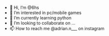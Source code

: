 - 👋 Hi, I’m @6hs
- 👀 I’m interested in pc/mobile games
- 🌱 I’m currently learning python
- 💞️ I’m looking to collaborate on ...
- 📫 How to reach me @adrian.n___ on instagram

<!---
6hs/6hs is a ✨ special ✨ repository because its `README.md` (this file) appears on your GitHub profile.
You can click the Preview link to take a look at your changes.
--->
